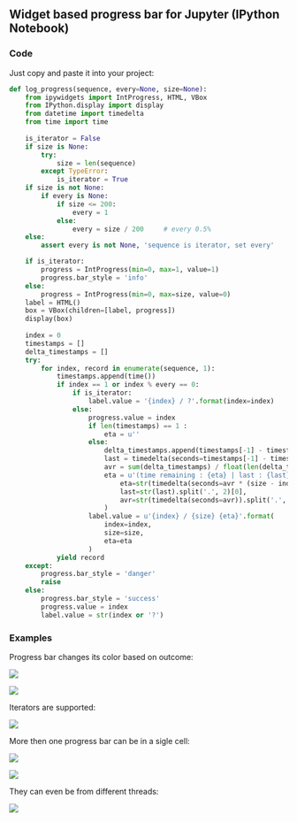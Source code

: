 ## Widget based progress bar for Jupyter (IPython Notebook)

### Code
Just copy and paste it into your project:
```python
def log_progress(sequence, every=None, size=None):
    from ipywidgets import IntProgress, HTML, VBox
    from IPython.display import display
    from datetime import timedelta
    from time import time
    
    is_iterator = False
    if size is None:
        try:
            size = len(sequence)
        except TypeError:
            is_iterator = True
    if size is not None:
        if every is None:
            if size <= 200:
                every = 1
            else:
                every = size / 200     # every 0.5%
    else:
        assert every is not None, 'sequence is iterator, set every'

    if is_iterator:
        progress = IntProgress(min=0, max=1, value=1)
        progress.bar_style = 'info'
    else:
        progress = IntProgress(min=0, max=size, value=0)
    label = HTML()
    box = VBox(children=[label, progress])
    display(box)
    
    index = 0
    timestamps = []
    delta_timestamps = []
    try:
        for index, record in enumerate(sequence, 1):
            timestamps.append(time())
            if index == 1 or index % every == 0:
                if is_iterator:
                    label.value = '{index} / ?'.format(index=index)
                else:
                    progress.value = index
                    if len(timestamps) == 1 :
                        eta = u''
                    else:
                        delta_timestamps.append(timestamps[-1] - timestamps[-2])
                        last = timedelta(seconds=timestamps[-1] - timestamps[-2])
                        avr = sum(delta_timestamps) / float(len(delta_timestamps))
                        eta = u'(time remaining : {eta} | last : {last} | avr : {avr})'.format(
                            eta=str(timedelta(seconds=avr * (size - index))).split('.', 2)[0],
                            last=str(last).split('.', 2)[0],
                            avr=str(timedelta(seconds=avr)).split('.', 2)[0]
                        )
                    label.value = u'{index} / {size} {eta}'.format(
                        index=index,
                        size=size,
                        eta=eta
                    )
            yield record
    except:
        progress.bar_style = 'danger'
        raise
    else:
        progress.bar_style = 'success'
        progress.value = index
        label.value = str(index or '?')
```

### Examples
Progress bar changes its color based on outcome:

![](https://habrastorage.org/files/d7a/1f5/9f6/d7a1f59f61634d63a42b274ba186d1ba.gif)

![](https://habrastorage.org/files/1bc/544/e8a/1bc544e8a50b419382d0fc090e087cce.gif)

Iterators are supported:

![](https://habrastorage.org/files/712/255/d77/712255d77fd5473b8113e7bfc1bd852f.gif)

More then one progress bar can be in a sigle cell:

![](https://habrastorage.org/files/1b4/48f/9a5/1b448f9a5b74456091eb5b16799c7c3e.gif)

![](https://habrastorage.org/files/95d/c00/1df/95dc001dffb24852999a73ae8129a209.gif)

They can even be from different threads:

![](https://habrastorage.org/files/e64/69a/fe5/e6469afe59ed485c84565a672d24cd50.gif)

